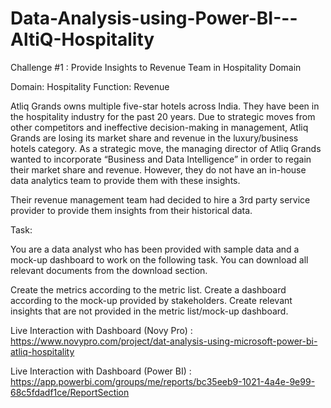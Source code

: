 # Data-Analysis-using-Power-BI---AltiQ-Hospitality

Challenge #1 : Provide Insights to Revenue Team in Hospitality Domain

Domain:  Hospitality       Function: Revenue

Atliq Grands owns multiple five-star hotels across India. They have been in the hospitality industry for the past 20 years. Due to strategic moves from other competitors and ineffective decision-making in management, Atliq Grands are losing its market share and revenue in the luxury/business hotels category. As a strategic move, the managing director of Atliq Grands wanted to incorporate “Business and Data Intelligence” in order to regain their market share and revenue. However, they do not have an in-house data analytics team to provide them with these insights.

Their revenue management team had decided to hire a 3rd party service provider to provide them insights from their historical data.

Task:  

You are a data analyst who has been provided with sample data and a mock-up dashboard to work on the following task. You can download all relevant documents from the download section.

Create the metrics according to the metric list.
Create a dashboard according to the mock-up provided by stakeholders.
Create relevant insights that are not provided in the metric list/mock-up dashboard.

Live Interaction with Dashboard (Novy Pro) : https://www.novypro.com/project/dat-analysis-using-microsoft-power-bi-atliq-hospitality

Live Interaction with Dashboard (Power BI) : https://app.powerbi.com/groups/me/reports/bc35eeb9-1021-4a4e-9e99-68c5fdadf1ce/ReportSection
